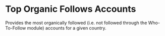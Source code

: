 # Top Organic Follows Accounts
Provides the most organically followed (i.e. not followed through the Who-To-Follow module) accounts for a given country.
